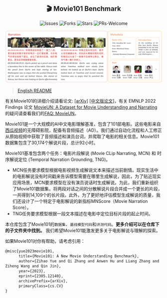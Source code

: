 <div>
  <h2 align="center">
    🎬 Movie101 Benchmark
  </h2>
</div>

<p align="center">
    <a >
       <img alt="Issues" src="https://img.shields.io/github/issues/yuezih/Movie101?color=blueviolet" />
  	</a>
    <a >
       <img alt="Forks" src="https://img.shields.io/github/forks/yuezih/Movie101?color=orange" />
  	</a>
    <a >
       <img alt="Stars" src="https://img.shields.io/github/stars/yuezih/Movie101?color=ff69b4" />
  	</a>
    <a >
       <img alt="PRs-Welcome" src="https://img.shields.io/badge/PRs-Welcome-red" />
  	</a>
    <br />
</p>


![Movie101 Dataset](assets/Movie101_dataset.png "Movie101 Dataset")


> [English README](README_en.md)  

有关Movie101的详细介绍请看论文: 
[[arXiv]](https://arxiv.org/abs/2305.12140) [[中文版论文]](assets/Movie101_zh.pdf)，有关 EMNLP 2022 Findings 论文 [MovieUN: A Dataset for Movie Understanding and Narrating](https://aclanthology.org/2022.findings-emnlp.135/) 的疑问请查看我们的[FAQ: MovieUN](assets/FAQ_MovieUN/FAQ_MovieUN.md)。

Movie101是一个大规模的AI中文电影理解基准，包含了101部电影。这些电影来自[西瓜视频](https://www.ixigua.com/channel/barrier_free)的无障碍影院，配备有音频描述（AD）。我们通过自动化流程和人工修正从原始视频中获取了音频描述和演员台词，并爬取了电影的相关信息。Movie101数据集包含了30,174个解说片段，总计92小时。

Movie101基准包含两个任务：电影片段解说 (Movie CLip Narrating, MCN) 和 时序解说定位 (Temporal Narration Grounding, TNG)。

- MCN任务要求模型根据电影视频生成解说文本来描述当前剧情。现实生活中的电影解说没有时间戳来告诉模型需要在哪里生成解说，因此，为了贴近现实应用场景，MCN要求模型在没有演员说话时生成解说。为此，我们重新组织了Movie101数据集，将两段对话之间的分散解说片段合并成一个更长的片段，一共得到14,109个的长片段。此外，为了更好地评估模型生成解说的质量，我们还设计了一个特定于电影解说的新指标MNScore（Movie Narration Score）。
- TNG任务要求模型根据一段文本描述在电影中定位目标片段的起止时间。

本仓库包含了Movie101的`数据集`、`基线模型代码`和`评测代码`。**更多介绍可以在仓库下的子文件夹中找到。** 我们希望Movie101能激发更多关于电影解说与理解的探索。

如果Movie101对你有帮助，请考虑引用：

```
@misc{yue2023movie101,
      title={Movie101: A New Movie Understanding Benchmark}, 
      author={Zihao Yue and Qi Zhang and Anwen Hu and Liang Zhang and Ziheng Wang and Qin Jin},
      year={2023},
      eprint={2305.12140},
      archivePrefix={arXiv},
      primaryClass={cs.CV}
}
```